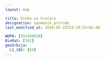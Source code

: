 ```yaml
---
layout: map

title: Ginko na Vračaru
designation: Spomenik prirode
last_modified_at: 2018-05-25T23:19:55+02:00

WDPA: [555589030]
BioRaS: [361]
geoSrbija:
  L1_182: [69]
---
```

